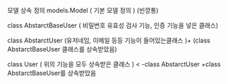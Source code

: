 모델 상속 정의  models.Model ( 기본 모델 정의 ) (빈깡통)   

class AbstarctBaseUser ( 비밀번호 유효성 검사 기능, 인증 기능을 넣은  클래스)   

class AbstarctUser (유저네임, 이메일 등등 기능이 들어있는클래스 )+ (class AbstarctBaseUser 클래스를 상속받았음)  

class User  ( 위의 기능을 모두 상속받은 클래스 )   < -class AbstarctUser +class AbstarctBaseUser를 상속받았음